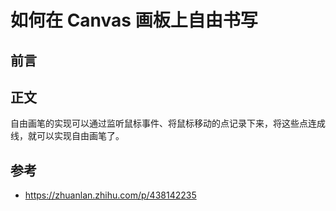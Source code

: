 # 如何在 Canvas 画板上自由书写

## 前言


## 正文
自由画笔的实现可以通过监听鼠标事件、将鼠标移动的点记录下来，将这些点连成线，就可以实现自由画笔了。



## 参考
- https://zhuanlan.zhihu.com/p/438142235